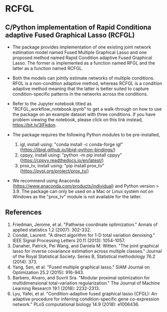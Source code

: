 # RCFGL
## C/Python implementation of Rapid Conditiona adaptive Fused Graphical Lasso (RCFGL)

- The package provides implementation of one existing joint network estimation model named Fused Multiple Graphical Lasso and one proposed method named Rapid Condition adaptive Fused Graphical Lasso. The former is implemented as a function named RFGL and the latter as a function named RCFGL. 

- Both the models can jointly estimate networks of multiple conditions. RFGL is a non-condition adaptive method, whereas RCFGL is a condition adaptive method meaning that the latter is better suited to capture condition-specific patterns in the networks across the conditions. 

- Refer to the Jupyter notebook titled as "RCFGL_workflow_notebook.ipynb" to get a walk-through on how to use the package on an example dataset with three conditions. If you have problem viewing the notebook, please click on this link instead, https://bit.ly/3IFkdon.

- The package requires the following Python modules to be pre-installed,
  1. igl, install using: "conda install -c conda-forge igl"  (https://libigl.github.io/libigl-python-bindings/)
  2. cppyy, install using: "python -m pip install cppyy"  (https://cppyy.readthedocs.io/en/latest/)
  3. prox_tv, install using: "pip install prox_tv" (https://pypi.org/project/prox_tv/)

* We recommend using Anaconda (https://www.anaconda.com/products/individual) and Python version > 3.9. The package can only be used on a Mac or Linux system not on Windows as the "prox_tv" module is not available for the latter.


## References

1. Friedman, Jerome, et al. "Pathwise coordinate optimization." Annals of applied statistics 1.2 (2007): 302-332.
2.  Condat, Laurent. "A direct algorithm for 1-D total variation denoising." IEEE Signal Processing Letters 20.11 (2013): 1054-1057.
3. Danaher, Patrick, Pei Wang, and Daniela M. Witten. "The joint graphical lasso for inverse covariance estimation across multiple classes." Journal of the Royal Statistical Society. Series B, Statistical methodology 76.2 (2014): 373.
4. Yang, Sen, et al. "Fused multiple graphical lasso." SIAM Journal on Optimization 25.2 (2015): 916-943.
5. Barbero, Alvaro, and Suvrit Sra. "Modular proximal optimization for multidimensional total-variation regularization." The Journal of Machine Learning Research 19.1 (2018): 2232-2313.
6. Lyu, Yafei, et al. "Condition-adaptive fused graphical lasso (CFGL): An adaptive procedure for inferring condition-specific gene co-expression network." PLoS computational biology 14.9 (2018): e1006436.



